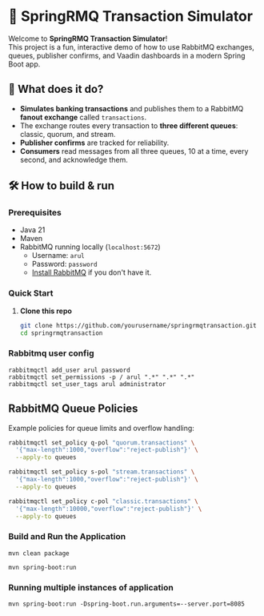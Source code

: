# 🐇 SpringRMQ Transaction Simulator 

Welcome to **SpringRMQ Transaction Simulator**!  
This project is a fun, interactive demo of how to use RabbitMQ exchanges, queues, publisher confirms, and Vaadin dashboards in a modern Spring Boot app.

## 🚀 What does it do?

- **Simulates banking transactions** and publishes them to a RabbitMQ **fanout exchange** called `transactions`.
- The exchange routes every transaction to **three different queues**: classic, quorum, and stream.
- **Publisher confirms** are tracked for reliability.
- **Consumers** read messages from all three queues, 10 at a time, every second, and acknowledge them.
<!-- - **Vaadin UI dashboard** shows live counters for published and confirmed messages per queue. -->

## 🛠️ How to build & run

### Prerequisites

- Java 21
- Maven
- RabbitMQ running locally (`localhost:5672`)
  - Username: `arul`
  - Password: `password`
  - [Install RabbitMQ](https://www.rabbitmq.com/download.html) if you don't have it.

### Quick Start

1. **Clone this repo**
   ```sh
   git clone https://github.com/yourusername/springrmqtransaction.git
   cd springrmqtransaction
   ```

### Rabbitmq user config 

```
rabbitmqctl add_user arul password
rabbitmqctl set_permissions -p / arul ".*" ".*" ".*"
rabbitmqctl set_user_tags arul administrator
```

## RabbitMQ Queue Policies

Example policies for queue limits and overflow handling:

```sh
rabbitmqctl set_policy q-pol "quorum.transactions" \
  '{"max-length":1000,"overflow":"reject-publish"}' \
  --apply-to queues

rabbitmqctl set_policy s-pol "stream.transactions" \
  '{"max-length":1000,"overflow":"reject-publish"}' \
  --apply-to queues

rabbitmqctl set_policy c-pol "classic.transactions" \
  '{"max-length":10000,"overflow":"reject-publish"}' \
  --apply-to queues
```


### Build and Run the Application

```
mvn clean package
```

```
mvn spring-boot:run
```
### Running multiple instances of application

```
mvn spring-boot:run -Dspring-boot.run.arguments=--server.port=8085
```